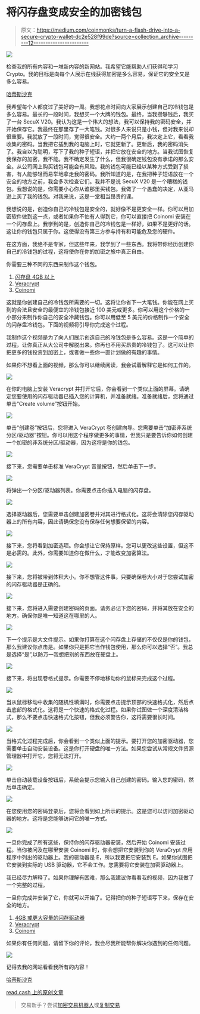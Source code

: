 # 将闪存盘变成安全的加密钱包

> 原文：<https://medium.com/coinmonks/turn-a-flash-drive-into-a-secure-crypto-wallet-dc2e528f99de?source=collection_archive---------12----------------------->

![](img/a1dfb1df404a1a3814fb5a0e47bac984.png)

检查我的所有内容和一堆新内容的新网站。我希望它能帮助人们获得和学习 Crypto。我的目标是向每个人展示在线获得加密是多么容易，保证它的安全又是多么容易。

[哈蒂斯沙克](https://www.hattysshack.org/)

我希望每个人都度过了美好的一周。我想花点时间向大家展示创建自己的冷钱包是多么容易。最长的一段时间，我想买一个大牌的钱包。最终，当我攒够钱后，我买了一台 SecuX V20。我认为这是一个伟大的想法，我可以保持我的密码安全，并开始保存它。我最终在那里存了一大笔钱。对很多人来说只是小钱，但对我来说却很重要。我就放了一段时间，觉得很安全。大约一两个月后，我决定上它，看看我收集的密码。当我把它插到我的电脑上时，它就更新了。更新后，我的密码消失了。我自以为聪明，写下了我的种子短语，并把它放在安全的地方。当我试图恢复我保存的加密，我不能。我不确定发生了什么，但我很确定钱包没有承诺的那么安全。从公司网上购买钱包可能会有风险。我的钱包可能已经以某种方式受到了损害，有人能够轻而易举地拿走我的密码。我所知道的是，在我把种子短语放在一个安全的地方之前，我会多次检查它们。我并不是说 SecuX V20 是一个糟糕的钱包。我想说的是，你需要小心你从谁那里买钱包。我做了一个愚蠢的决定，从亚马逊上买了我的钱包。对我来说，这是一堂相当昂贵的课。

我想说的是，创造你自己的冷钱包是安全的，就好像不是更安全一样。你可以用加密软件做到这一点，或者如果你不怕有人得到它，你可以直接把 Coinomi 安装在一个闪存盘上。我学到的是，创造你自己的冷钱包是一样好，如果不是更好的话。这让你的钱包只属于你。这使得没有第三方参与持有和可能危及您的硬件。

在这方面，我绝不是专家，但这些年来，我学到了一些东西。我将带你经历创建你自己的冷钱包的过程，这将使你在你的加密之旅中真正自由。

你需要三种不同的东西来制作这个钱包。

1.  [闪存盘 4GB 以上](https://amzn.to/3zVXKAW)
2.  [Veracrypt](https://www.veracrypt.fr/en/Downloads.html)
3.  [Coinomi](https://www.coinomi.com/en/)

这就是你创建自己的冷钱包所需要的一切。这将让你省下一大笔钱。你能在网上买到的合法且安全的最便宜的冷钱包接近 100 美元或更多。你可以用这个价格的一小部分来制作你自己的安全冷藏钱包。你可以用低至 5 美元的价格制作一个安全的闪存盘冷钱包。下面的视频将引导你完成这个过程。

我制作这个视频是为了向人们展示创造自己的冷钱包是多么容易。这是一个简单的过程，让你真正从大公司中解脱出来。你再也不用买昂贵的冷钱包了。这可以让你把更多的钱投资到加密上，或者做一些你一直计划做的有趣的事情。

如果你不想看上面的视频，那么你可以继续阅读，我会试着解释它是如何工作的。

![](img/d8436522d07d8168d42bdb235612f1e1.png)

在你的电脑上安装 Veracrypt 并打开它后，你会看到一个类似上面的屏幕。请确定您要使用的闪存驱动器已插入您的计算机，并准备就绪。准备就绪后，您将通过单击“Create volume”按钮开始。

![](img/731988d9cdd6612898a226ae04cea8be.png)

单击“创建卷”按钮后，您将进入 VeraCrypt 卷创建向导。您需要单击“加密非系统分区/驱动器”按钮。你可以用这个程序做更多的事情，但我只是要告诉你如何创建一个加密的非系统分区/驱动器，因为这将是你的钱包。

![](img/ef8e7693f1e88519d301f408ebaea668.png)

接下来，您需要单击标准 VeraCrypt 音量按钮，然后单击下一步。

![](img/f9fb719fbaf681e77587addaceab1701.png)

将弹出一个分区/驱动器列表。你需要点击你插入电脑的闪存盘。

![](img/49e79033cabe0ecbe5029696b47596b1.png)

选择驱动器后，您需要单击创建加密卷并对其进行格式化。这将会清除您闪存驱动器上的所有内容，因此请确保您没有保存任何想要保留的内容。

![](img/fea08bacb4ac5ea9c0fd6fccd6030e84.png)

接下来，您将看到加密选项。你会想让它保持原样。您可以更改这些设置，但这不是必需的。此外，你需要知道你在做什么，才能改变加密算法。

![](img/bae4e70b3c3d2f16aad67c67d747ecb6.png)

接下来，您将被带到体积大小。你不想管这件事。只要确保卷大小对于您尝试加密的闪存驱动器是正确的。

![](img/be2b1a5769f3f5195787b1de66aff56e.png)

接下来，您将进入需要创建密码的页面。请务必记下您的密码，并将其放在安全的地方。确保你是唯一知道这在哪里的人。

![](img/e70ee7aa1c97b5046305adea63eb4407.png)

下一个提示是大文件提示。如果你打算在这个闪存盘上存储的不仅仅是你的钱包，那么我建议你点击是。如果你只是把它当作钱包使用，那么你可以选择“否”。我总是选择“是”,以防万一我想把别的东西放在硬盘上。

![](img/421c424cabc212cbc3d13238fab483cf.png)

接下来，将出现卷格式提示。你需要不停地移动你的鼠标来完成这个过程。

![](img/3b02c1c3bb47e608675b010d83ceea10.png)

当从鼠标移动中收集的随机性填满时，你需要点击提示顶部的快速格式化，然后点击底部的格式化。这将是一个快速的格式化过程。如果你试图做一个深度清洁格式，那么不要点击快速格式化按钮，但我必须警告你，这将需要很长时间。

![](img/d5cd5ce1977b3ab6dd584102dd28991c.png)

当格式化过程完成后，你会看到一个类似上面的提示。要打开您的加密驱动器，您需要单击自动安装设备。这是你打开硬盘的唯一方法。如果您尝试从常规文件资源管理器中打开它，您将无法打开。

![](img/8c2f8e2c4ad3bfe23849f2655238f8ad.png)

单击自动装载设备按钮后，系统会提示您输入自己创建的密码。输入您的密码，然后单击确定。

![](img/db487942ba0b20f5409348314afa44a3.png)

在您使用您的密码登录后，您将会看到如上所示的提示。这是您可以访问加密驱动器的地方。这将是您能够访问它的唯一方式。

![](img/32c629a997365a99d0c4b062c53d9c02.png)

一旦你完成了所有这些，保持你的闪存驱动器安装，然后开始 Coinomi 安装过程。当你被问及在哪里安装 Coinomi 时，你会想把它安装到你的 VeraCrypt 应用程序中列出的驱动器上。我的驱动器是 E，所以我要把它安装到 E。如果你试图把它安装到实际的 USB 驱动器，它不会工作。您需要将它安装在加密驱动器上。

我已经尽力解释了。如果你理解有困难，那么我建议你看看我的视频，因为我做了一个完整的过程。

一旦你完成并安装了它，你就可以开始了。记得把你的种子短语写下来，保存在安全的地方。

1.  [4GB 或更大容量的闪存驱动器](https://amzn.to/3zVXKAW)
2.  [Veracrypt](https://www.veracrypt.fr/en/Downloads.html)
3.  [Coinomi](https://www.coinomi.com/en/)

如果你有任何问题，请留下你的评论，我会尽我所能帮你解决你遇到的任何问题。

![](img/becf2583a590f6f66682ce31ebc8e89b.png)

记得去我的网站看看我所有的内容！

[哈蒂斯沙克](https://www.hattysshack.org/)

[read.cash 上的原创文章](https://read.cash/@HattyHats/turn-a-flash-drive-into-a-secure-crypto-wallet-6d967926)

> 交易新手？尝试[加密交易机器人](/coinmonks/crypto-trading-bot-c2ffce8acb2a)或[复制交易](/coinmonks/top-10-crypto-copy-trading-platforms-for-beginners-d0c37c7d698c)